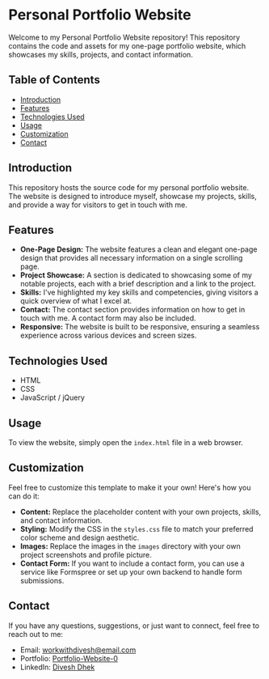 # Personal Portfolio Website

Welcome to my Personal Portfolio Website repository! This repository contains the code and assets for my one-page portfolio website, which showcases my skills, projects, and contact information.

## Table of Contents

- [Introduction](#introduction)
- [Features](#features)
- [Technologies Used](#technologies-used)
- [Usage](#usage)
- [Customization](#customization)
- [Contact](#contact)

## Introduction

This repository hosts the source code for my personal portfolio website. The website is designed to introduce myself, showcase my projects, skills, and provide a way for visitors to get in touch with me.

## Features

- **One-Page Design:** The website features a clean and elegant one-page design that provides all necessary information on a single scrolling page.
- **Project Showcase:** A section is dedicated to showcasing some of my notable projects, each with a brief description and a link to the project.
- **Skills:** I've highlighted my key skills and competencies, giving visitors a quick overview of what I excel at.
- **Contact:** The contact section provides information on how to get in touch with me. A contact form may also be included.
- **Responsive:** The website is built to be responsive, ensuring a seamless experience across various devices and screen sizes.

## Technologies Used

- HTML
- CSS
- JavaScript / jQuery

## Usage

To view the website, simply open the `index.html` file in a web browser.

## Customization

Feel free to customize this template to make it your own! Here's how you can do it:

- **Content:** Replace the placeholder content with your own projects, skills, and contact information.
- **Styling:** Modify the CSS in the `styles.css` file to match your preferred color scheme and design aesthetic.
- **Images:** Replace the images in the `images` directory with your own project screenshots and profile picture.
- **Contact Form:** If you want to include a contact form, you can use a service like Formspree or set up your own backend to handle form submissions.

## Contact

If you have any questions, suggestions, or just want to connect, feel free to reach out to me:

- Email: workwithdivesh@email.com
- Portfolio: [Portfolio-Website-0](https://www.yourportfolio.com)
- LinkedIn: [Divesh Dhek](https://www.linkedin.com/in/diveshdhek1/)

